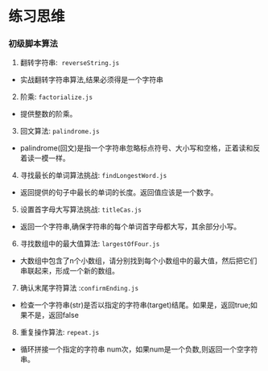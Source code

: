 # 练习思维
### 初级脚本算法

1. 翻转字符串:  `reverseString.js`
-  实战翻转字符串算法,结果必须得是一个字符串
2. 阶乘: `factorialize.js`
- 提供整数的阶乘。
3. 回文算法: `palindrome.js`
- palindrome(回文)是指一个字符串忽略标点符号、大小写和空格，正着读和反着读一模一样。
4. 寻找最长的单词算法挑战: `findLongestWord.js`
- 返回提供的句子中最长的单词的长度。返回值应该是一个数字。
5. 设置首字母大写算法挑战: `titleCas.js`
- 返回一个字符串,确保字符串的每个单词首字母都大写，其余部分小写。
6. 寻找数组中的最大值算法: `largestOfFour.js`
- 大数组中包含了n个小数组，请分别找到每个小数组中的最大值，然后把它们串联起来，形成一个新的数组。
7. 确认末尾字符算法 :`confirmEnding.js`
- 检查一个字符串(str)是否以指定的字符串(target)结尾。如果是，返回true;如果不是，返回false
8. 重复操作算法: `repeat.js`
- 循环拼接一个指定的字符串 num次，如果num是一个负数,则返回一个空字符串。
